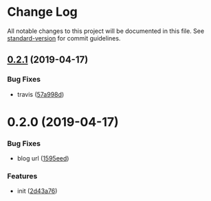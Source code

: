 # Change Log

All notable changes to this project will be documented in this file. See [standard-version](https://github.com/conventional-changelog/standard-version) for commit guidelines.

## [0.2.1](https://github.com/zhangximufeng/react-admin-cli/compare/v0.2.0...v0.2.1) (2019-04-17)


### Bug Fixes

* travis ([57a998d](https://github.com/zhangximufeng/react-admin-cli/commit/57a998d))



# 0.2.0 (2019-04-17)


### Bug Fixes

* blog url ([1595eed](https://github.com/zhangximufeng/react-admin-cli/commit/1595eed))


### Features

* init ([2d43a76](https://github.com/zhangximufeng/react-admin-cli/commit/2d43a76))
